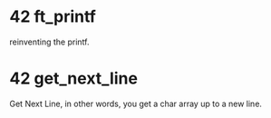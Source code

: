 # 42 ft_printf
reinventing the printf.
# 42 get_next_line
Get Next Line, in other words, you get a char array up to a new line.